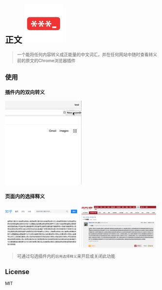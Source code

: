 # 正文 ![img broken](./src/img/icon-128.png "正文")
> 一个能将任何内容转义成正能量的中文词汇，并在任何网站中随时查看转义前的原文的Chrome浏览器插件

## 使用
### 插件内的双向转义

<div>
  <img src="./src/img/translate.gif" width="50%">
</div>

### 页面内的选择释义


<div>
  <img src="./src/img/zhihu.gif" width="49%">
  <img src="./src/img/hupu.gif" width="49%">
</div>


> 可通过勾选插件内的`启用选择释义`来开启或关闭此功能

## License
MIT